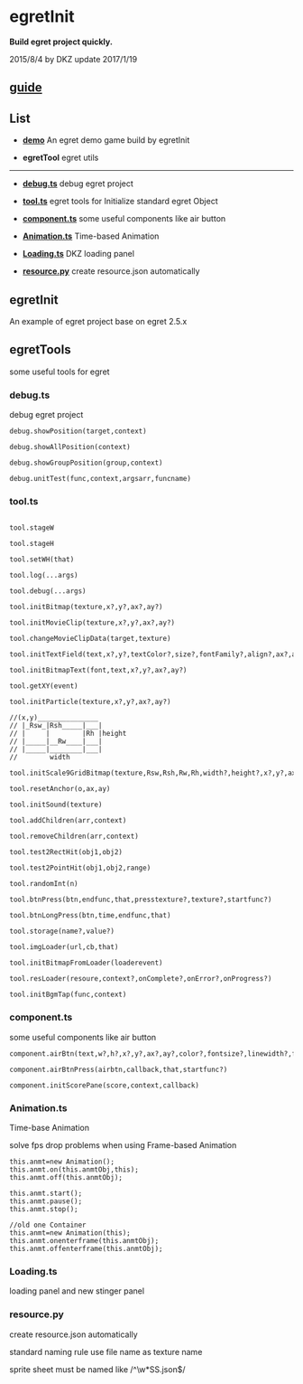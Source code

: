 # egretInit

**Build egret project quickly.**

2015/8/4 by DKZ update 2017/1/19



## [guide](http://davidkingzyb.github.io/blogmd/4.html)

## List

* **[demo](https://davidkingzyb.github.io/egretInit)** An egret demo game build by egretInit 

* **egretTool** egret utils

***

* **[debug.ts](#debugts)** debug egret project

* **[tool.ts](#toolts)** egret tools for Initialize standard egret Object

* **[component.ts](#componentts)** some useful components like air button

* **[Animation.ts](#animationts)** Time-based Animation

* **[Loading.ts](#loadingts)** DKZ loading panel

* **[resource.py](#resourcepy)** create resource.json automatically





## egretInit

An example of egret project base on egret 2.5.x

## egretTools

some useful tools for egret 

### debug.ts

debug egret project

```
debug.showPosition(target,context)

debug.showAllPosition(context)

debug.showGroupPosition(group,context)

debug.unitTest(func,context,argsarr,funcname)
```

### tool.ts

```

tool.stageW

tool.stageH

tool.setWH(that)

tool.log(...args)

tool.debug(...args)

tool.initBitmap(texture,x?,y?,ax?,ay?)

tool.initMovieClip(texture,x?,y?,ax?,ay?)

tool.changeMovieClipData(target,texture)

tool.initTextField(text,x?,y?,textColor?,size?,fontFamily?,align?,ax?,ay?,lineSpacing?)

tool.initBitmapText(font,text,x?,y?,ax?,ay?)

tool.getXY(event)

tool.initParticle(texture,x?,y?,ax?,ay?)

//(x,y)_______________
// |_Rsw_|Rsh_____|___|
// |     |        |Rh |height
// |_____|__Rw____|___|
// |_____|________|___|
//        width

tool.initScale9GridBitmap(texture,Rsw,Rsh,Rw,Rh,width?,height?,x?,y?,ax?,ay?)

tool.resetAnchor(o,ax,ay)

tool.initSound(texture)

tool.addChildren(arr,context)

tool.removeChildren(arr,context)

tool.test2RectHit(obj1,obj2)

tool.test2PointHit(obj1,obj2,range)

tool.randomInt(n)

tool.btnPress(btn,endfunc,that,presstexture?,texture?,startfunc?)

tool.btnLongPress(btn,time,endfunc,that)

tool.storage(name?,value?)

tool.imgLoader(url,cb,that)

tool.initBitmapFromLoader(loaderevent)

tool.resLoader(resoure,context?,onComplete?,onError?,onProgress?)

tool.initBgmTap(func,context)

```

### component.ts

some useful components like air button

```
component.airBtn(text,w?,h?,x?,y?,ax?,ay?,color?,fontsize?,linewidth?,fontFamily?)

component.airBtnPress(airbtn,callback,that,startfunc?)

component.initScorePane(score,context,callback)
```

### Animation.ts

Time-base Animation 

solve fps drop problems when using Frame-based Animation

```
this.anmt=new Animation();
this.anmt.on(this.anmtObj,this);
this.anmt.off(this.anmtObj);

this.anmt.start();
this.anmt.pause();
this.anmt.stop();

//old one Container
this.anmt=new Animation(this);
this.anmt.onenterframe(this.anmtObj);
this.anmt.offenterframe(this.anmtObj);

```

### Loading.ts

loading panel and new stinger panel

### resource.py

create resource.json automatically

standard naming rule use file name as texture name

sprite sheet must be named like /^\w*SS.json$/










